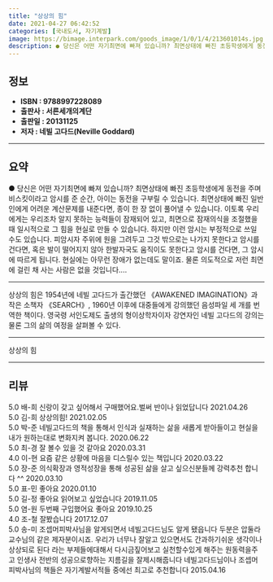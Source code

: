 ```yaml
---
title: "상상의 힘"
date: 2021-04-27 06:42:52
categories: [국내도서, 자기계발]
image: https://bimage.interpark.com/goods_image/1/0/1/4/213601014s.jpg
description: ● 당신은 어떤 자기최면에 빠져 있습니까? 최면상태에 빠진 초등학생에게 동전을 주며 비스킷이라고 암시를 준 순간, 아이는 동전을 구부릴 수 있습니다. 최면상태에 빠진 일반인에게 어려운 계산문제를 내준다면, 종이 한 장 없이 풀어낼 수 있습니다. 이토록 우리에게는 우리조차 알지 못하는
---
```


## **정보**

- **ISBN : 9788997228089**
- **출판사 : 서른세개의계단**
- **출판일 : 20131125**
- **저자 : 네빌 고다드(Neville Goddard)**

------



## **요약**

●  당신은 어떤 자기최면에 빠져 있습니까? 최면상태에 빠진 초등학생에게 동전을 주며 비스킷이라고 암시를 준 순간, 아이는 동전을 구부릴 수 있습니다. 최면상태에 빠진 일반인에게 어려운 계산문제를 내준다면, 종이 한 장 없이 풀어낼 수 있습니다. 이토록 우리에게는 우리조차 알지 못하는 능력들이 잠재되어 있고, 최면으로 잠재의식을 조절했을 때 일시적으로 그 힘을 현실로 만들 수 있습니다. 하지만 이런 암시는 부정적으로 쓰일 수도 있습니다. 피암시자 주위에 원을 그려두고 그것 밖으로는 나가지 못한다고 암시를 건다면, 혹은 발이 떨어지지 않아 한발자국도 움직이도 못한다고 암시를 건다면, 그 암시에 따르게 됩니다. 현실에는 아무런 장애가 없는데도 말이죠. 물론 의도적으로 저런 최면에 걸린 채 사는 사람은 없을 것입니다....

------

상상의 힘은 1954년에 네빌 고다드가 출간했던 《AWAKENED IMAGINATION》과 작은 소책자 《SEARCH》, 1960년 이후에 대중들에게 강의했던 음성파일 세 개를 번역한 책이다. 영국령 서인도제도 출생의 형이상학자이자 강연자인 네빌 고다드의 강의는 물론 그의 삶의 여정을 살펴볼 수 있다.

------


상상의 힘 

------


## **리뷰** 

5.0 배-희 신랑이 갖고 싶어해서 구매했어요.벌써 반이나 읽었답니다 2021.04.26 <br/>5.0 김-희 상상의힘!
 2021.02.05 <br/>5.0 박-준 네빌고다드의 책을 통해서 인식과 실재하는 삶을 새롭게 받아들이고 현실을 내가 원하는대로 변화지켜 봅니다. 2020.06.22 <br/>5.0 최-경 잘 볼수 있을 것 같아요 2020.03.31 <br/>4.0 이-현 요즘 같은 상황에 마음을 디스릴수 있는 책입니다 2020.03.22 <br/>5.0 장-준 의식확장과 영적성장을 통해 성공된 삶을 살고 싶으신분들께 강력추천 합니다 ^^ 2020.03.10 <br/>5.0 표-민 좋아요 2020.01.10 <br/>5.0 길-정 좋아요 읽어보고 싶었습니다 2019.11.05 <br/>5.0 염-원 두번째 구입했어요 좋아요  2019.10.25 <br/>4.0 조-철 잘봤습니다  2017.12.07 <br/>5.0 송-미 조셉머피박사님을 알게되면서 네빌고다드님도 알게 됐읍니다 두분은 압둘라교수님의 같은 제자분이시죠. 우리가 너무나 잘알고 있으면서도 간과하기쉬운 생각이나상상되로 된다 라는 부제들에대해서 다시금짚어보고 실천할수있게 해주는 원동력을주고 인생사 전반의 성공으로향하는 지름길을 잘제시해줍니다 네빌고다드님이나 조셉머피박사님의 책들은 자기계발서적들 중에선 최고로 추천합니다 2015.04.16 <br/>